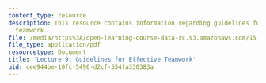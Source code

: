 ```yaml
---
content_type: resource
description: This resource contains information regarding guidelines for effective
  teamwork.
file: /media/https%3A/open-learning-course-data-rc.s3.amazonaws.com/15-279-management-communication-for-undergraduates-fall-2012/cee944be10fc5496d2cf554fa330383a_MIT15_279F12_lec09.pdf
file_type: application/pdf
resourcetype: Document
title: 'Lecture 9: Guidelines for Effective Teamwork'
uid: cee944be-10fc-5496-d2cf-554fa330383a
---
```

